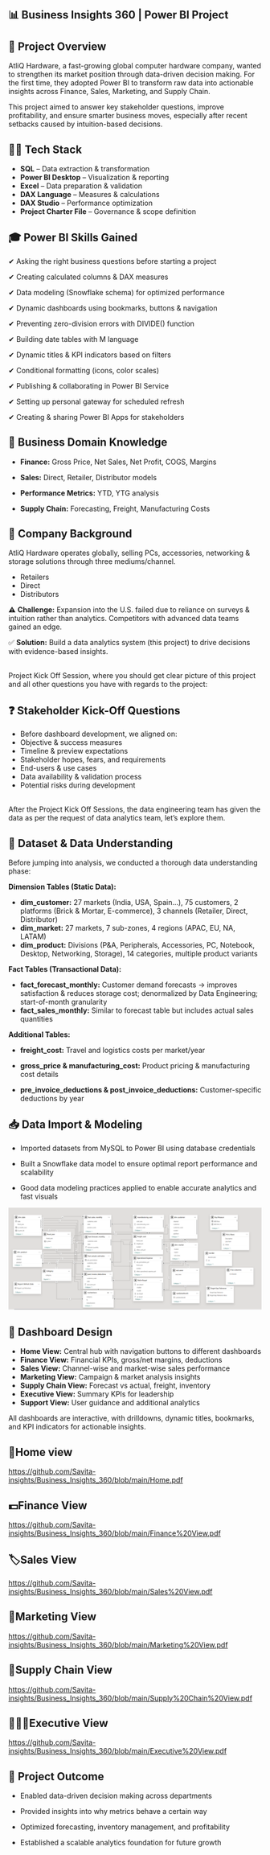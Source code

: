 ## 📊 Business Insights 360 | Power BI Project
## 📑 Project Overview

AtliQ Hardware, a fast-growing global computer hardware company, wanted to strengthen its market position through data-driven decision making. For the first time, they adopted Power BI to transform raw data into actionable insights across Finance, Sales, Marketing, and Supply Chain.

This project aimed to answer key stakeholder questions, improve profitability, and ensure smarter business moves, especially after recent setbacks caused by intuition-based decisions.

## 👨‍💻 Tech Stack

- **SQL** – Data extraction & transformation
- **Power BI Desktop** – Visualization & reporting
- **Excel** – Data preparation & validation
- **DAX Language** – Measures & calculations
- **DAX Studio** – Performance optimization
- **Project Charter File** – Governance & scope definition

## 🎓 Power BI Skills Gained

✔ Asking the right business questions before starting a project

✔ Creating calculated columns & DAX measures

✔ Data modeling (Snowflake schema) for optimized performance

✔ Dynamic dashboards using bookmarks, buttons & navigation

✔ Preventing zero-division errors with DIVIDE() function

✔ Building date tables with M language

✔ Dynamic titles & KPI indicators based on filters

✔ Conditional formatting (icons, color scales)

✔ Publishing & collaborating in Power BI Service

✔ Setting up personal gateway for scheduled refresh

✔ Creating & sharing Power BI Apps for stakeholders

## 💼 Business Domain Knowledge

- **Finance:** Gross Price, Net Sales, Net Profit, COGS, Margins

- **Sales:** Direct, Retailer, Distributor models

- **Performance Metrics:** YTD, YTG analysis

- **Supply Chain:** Forecasting, Freight, Manufacturing Costs

## 🏬 Company Background

AtliQ Hardware operates globally, selling PCs, accessories, networking & storage solutions through three mediums/channel.
- Retailers
- Direct
- Distributors

⚠️ **Challenge:** Expansion into the U.S. failed due to reliance on surveys & intuition rather than analytics. Competitors with advanced data teams gained an edge.

✅ **Solution:** Build a data analytics system (this project) to drive decisions with evidence-based insights.

<br />Project Kick Off Session, where you should get clear picture of this project and all other questions you have with regards to the project:

## ❓ Stakeholder Kick-Off Questions

- Before dashboard development, we aligned on:
- Objective & success measures
- Timeline & preview expectations
- Stakeholder hopes, fears, and requirements
- End-users & use cases
- Data availability & validation process
- Potential risks during development

<br />After the Project Kick Off Sessions, the data engineering team has given the data as per the request of data analytics team, let’s explore them.

## 🧐 Dataset & Data Understanding

Before jumping into analysis, we conducted a thorough data understanding phase:

**Dimension Tables (Static Data):**

- **dim_customer:** 27 markets (India, USA, Spain…), 75 customers, 2 platforms (Brick & Mortar, E-commerce), 3 channels (Retailer, Direct, Distributor)
- **dim_market:** 27 markets, 7 sub-zones, 4 regions (APAC, EU, NA, LATAM)
- **dim_product:** Divisions (P&A, Peripherals, Accessories, PC, Notebook, Desktop, Networking, Storage), 14 categories, multiple product variants

**Fact Tables (Transactional Data):**

- **fact_forecast_monthly:** Customer demand forecasts → improves satisfaction & reduces storage cost; denormalized by Data Engineering; start-of-month granularity
- **fact_sales_monthly:** Similar to forecast table but includes actual sales quantities

**Additional Tables:**

- **freight_cost:** Travel and logistics costs per market/year

- **gross_price & manufacturing_cost:** Product pricing & manufacturing cost details

- **pre_invoice_deductions & post_invoice_deductions:** Customer-specific deductions by year

## 📥 Data Import & Modeling

- Imported datasets from MySQL to Power BI using database credentials

- Built a Snowflake data model to ensure optimal report performance and scalability

- Good data modeling practices applied to enable accurate analytics and fast visuals

<img src="https://github.com/Savita-insights/Business_Insights_360/blob/main/Data%20Model.png" class="center">

## 🎨 Dashboard Design

- **Home View:**  Central hub with navigation buttons to different dashboards
- **Finance View:**  Financial KPIs, gross/net margins, deductions
- **Sales View:**  Channel-wise and market-wise sales performance
- **Marketing View:**  Campaign & market analysis insights
- **Supply Chain View:**  Forecast vs actual, freight, inventory
- **Executive View:**  Summary KPIs for leadership
- **Support View:**  User guidance and additional analytics

All dashboards are interactive, with drilldowns, dynamic titles, bookmarks, and KPI indicators for actionable insights.

## 🏡Home view
https://github.com/Savita-insights/Business_Insights_360/blob/main/Home.pdf

## 💵Finance View
https://github.com/Savita-insights/Business_Insights_360/blob/main/Finance%20View.pdf

## 🏷️Sales View
https://github.com/Savita-insights/Business_Insights_360/blob/main/Sales%20View.pdf

## 🛒Marketing View
https://github.com/Savita-insights/Business_Insights_360/blob/main/Marketing%20View.pdf

## 🚚Supply Chain View
https://github.com/Savita-insights/Business_Insights_360/blob/main/Supply%20Chain%20View.pdf

## 👨🏻‍💼Executive View
https://github.com/Savita-insights/Business_Insights_360/blob/main/Executive%20View.pdf

## 🎯 Project Outcome

- Enabled data-driven decision making across departments

- Provided insights into why metrics behave a certain way

- Optimized forecasting, inventory management, and profitability

- Established a scalable analytics foundation for future growth
